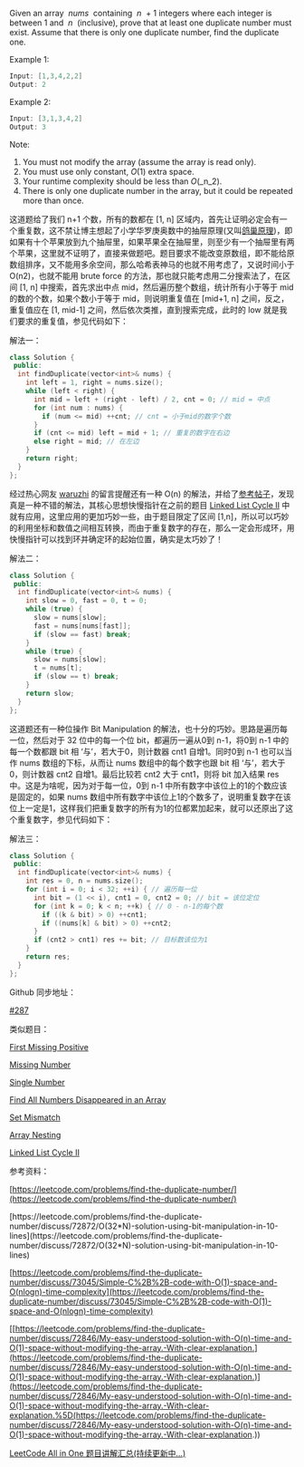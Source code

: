 Given an array  _nums_  containing  _n_  + 1 integers where each integer is between 1 and  _n_  (inclusive), prove that at least one duplicate number must exist. Assume that there is only one duplicate number, find the duplicate one.

Example 1:

```cpp
Input: [1,3,4,2,2]
Output: 2
```

Example 2:

```cpp
Input: [3,1,3,4,2]
Output: 3
```

Note:

1. You must not modify the array (assume the array is read only).
2. You must use only constant, _O_(1) extra space.
3. Your runtime complexity should be less than _O_(_n_2).
4. There is only one duplicate number in the array, but it could be repeated more than once.

这道题给了我们 n+1 个数，所有的数都在 [1, n] 区域内，首先让证明必定会有一个重复数，这不禁让博主想起了小学华罗庚奥数中的抽屉原理(又叫[鸽巢原理](https://zh.wikipedia.org/wiki/%E9%B4%BF%E5%B7%A2%E5%8E%9F%E7%90%86))，即如果有十个苹果放到九个抽屉里，如果苹果全在抽屉里，则至少有一个抽屉里有两个苹果，这里就不证明了，直接来做题吧。题目要求不能改变原数组，即不能给原数组排序，又不能用多余空间，那么哈希表神马的也就不用考虑了，又说时间小于 O(n2)，也就不能用 brute force 的方法，那也就只能考虑用二分搜索法了，在区间 [1, n] 中搜索，首先求出中点 mid，然后遍历整个数组，统计所有小于等于 mid 的数的个数，如果个数小于等于 mid，则说明重复值在 [mid+1, n] 之间，反之，重复值应在 [1, mid-1] 之间，然后依次类推，直到搜索完成，此时的 low 就是我们要求的重复值，参见代码如下：

解法一：

```cpp
class Solution {
 public:
  int findDuplicate(vector<int>& nums) {
    int left = 1, right = nums.size();
    while (left < right) {
      int mid = left + (right - left) / 2, cnt = 0; // mid = 中点
      for (int num : nums) {
        if (num <= mid) ++cnt; // cnt = 小于mid的数字个数
      }
      if (cnt <= mid) left = mid + 1; // 重复的数字在右边
      else right = mid; // 在左边
    }    
    return right;
  }
};
```

经过热心网友 [waruzhi](http://www.cnblogs.com/waruzhi/) 的留言提醒还有一种 O(n) 的解法，并给了[参考帖子](http://bookshadow.com/weblog/2015/09/28/leetcode-find-duplicate-number/)，发现真是一种不错的解法，其核心思想快慢指针在之前的题目 [Linked List Cycle II](http://www.cnblogs.com/grandyang/p/4137302.html) 中就有应用，这里应用的更加巧妙一些，由于题目限定了区间 [1,n]，所以可以巧妙的利用坐标和数值之间相互转换，而由于重复数字的存在，那么一定会形成环，用快慢指针可以找到环并确定环的起始位置，确实是太巧妙了！

解法二：

```cpp
class Solution {
 public:
  int findDuplicate(vector<int>& nums) {
    int slow = 0, fast = 0, t = 0;
    while (true) {
      slow = nums[slow];
      fast = nums[nums[fast]];
      if (slow == fast) break;
    }
    while (true) {
      slow = nums[slow];
      t = nums[t];
      if (slow == t) break;
    }
    return slow;
  }
};
```

这道题还有一种位操作 Bit Manipulation 的解法，也十分的巧妙。思路是遍历每一位，然后对于 32 位中的每一个位 bit，都遍历一遍从0到 n-1，将0到 n-1 中的每一个数都跟 bit 相 ‘与’，若大于0，则计数器 cnt1 自增1。同时0到 n-1 也可以当作 nums 数组的下标，从而让 nums 数组中的每个数字也跟 bit 相 ‘与’，若大于0，则计数器 cnt2 自增1。最后比较若 cnt2 大于 cnt1，则将 bit 加入结果 res 中。这是为啥呢，因为对于每一位，0到 n-1 中所有数字中该位上的1的个数应该是固定的，如果 nums 数组中所有数字中该位上1的个数多了，说明重复数字在该位上一定是1，这样我们把重复数字的所有为1的位都累加起来，就可以还原出了这个重复数字，参见代码如下：

解法三：

```cpp
class Solution {
 public:
  int findDuplicate(vector<int>& nums) {
    int res = 0, n = nums.size();
    for (int i = 0; i < 32; ++i) { // 遍历每一位
      int bit = (1 << i), cnt1 = 0, cnt2 = 0; // bit = 该位定位
      for (int k = 0; k < n; ++k) { // 0 - n-1的每个数
        if ((k & bit) > 0) ++cnt1;
        if ((nums[k] & bit) > 0) ++cnt2;
      }
      if (cnt2 > cnt1) res += bit; // 目标数该位为1
    }
    return res;
  }
};
```

Github 同步地址：

[#287](https://github.com/grandyang/leetcode/issues/287)

类似题目：

[First Missing Positive](http://www.cnblogs.com/grandyang/p/4395963.html)

[Missing Number](http://www.cnblogs.com/grandyang/p/4756677.html)

[Single Number](http://www.cnblogs.com/grandyang/p/4130577.html)

[Find All Numbers Disappeared in an Array](http://www.cnblogs.com/grandyang/p/6222149.html)

[Set Mismatch](http://www.cnblogs.com/grandyang/p/7324242.html)

[Array Nesting](http://www.cnblogs.com/grandyang/p/6932727.html)

[Linked List Cycle II](http://www.cnblogs.com/grandyang/p/4137302.html)

参考资料：

[https://leetcode.com/problems/find-the-duplicate-number/](https://leetcode.com/problems/find-the-duplicate-number/)

[](https://leetcode.com/problems/find-the-duplicate-number/discuss/72872/O(32*N)-solution-using-bit-manipulation-in-10-lines)[https://leetcode.com/problems/find-the-duplicate-number/discuss/72872/O(32*N)-solution-using-bit-manipulation-in-10-lines](https://leetcode.com/problems/find-the-duplicate-number/discuss/72872/O(32*N)-solution-using-bit-manipulation-in-10-lines)

[](https://leetcode.com/problems/find-the-duplicate-number/discuss/73045/Simple-C%2B%2B-code-with-O(1)-space-and-O(nlogn)-time-complexity)[https://leetcode.com/problems/find-the-duplicate-number/discuss/73045/Simple-C%2B%2B-code-with-O(1)-space-and-O(nlogn)-time-complexity](https://leetcode.com/problems/find-the-duplicate-number/discuss/73045/Simple-C%2B%2B-code-with-O(1)-space-and-O(nlogn)-time-complexity)

[[https://leetcode.com/problems/find-the-duplicate-number/discuss/72846/My-easy-understood-solution-with-O(n)-time-and-O(1)-space-without-modifying-the-array.-With-clear-explanation.](https://leetcode.com/problems/find-the-duplicate-number/discuss/72846/My-easy-understood-solution-with-O(n)-time-and-O(1)-space-without-modifying-the-array.-With-clear-explanation.)](https://leetcode.com/problems/find-the-duplicate-number/discuss/72846/My-easy-understood-solution-with-O(n)-time-and-O(1)-space-without-modifying-the-array.-With-clear-explanation.%5D(https://leetcode.com/problems/find-the-duplicate-number/discuss/72846/My-easy-understood-solution-with-O(n)-time-and-O(1)-space-without-modifying-the-array.-With-clear-explanation.))

[LeetCode All in One 题目讲解汇总(持续更新中...)](http://www.cnblogs.com/grandyang/p/4606334.html)